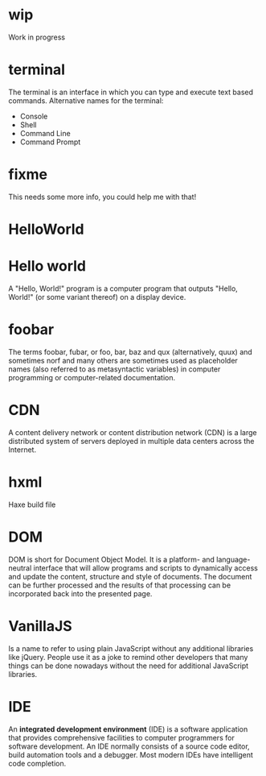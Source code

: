 # wip
Work in progress

# terminal
The terminal is an interface in which you can type and execute text based commands.
Alternative names for the terminal:  
* Console
* Shell
* Command Line
* Command Prompt

# fixme
This needs some more info, you could help me with that!

# HelloWorld
# Hello world
A "Hello, World!" program is a computer program that outputs "Hello, World!" (or some variant thereof) on a display device.

# foobar
The terms foobar, fubar, or foo, bar, baz and qux (alternatively, quux) and sometimes norf and many others are sometimes used as placeholder names (also referred to as metasyntactic variables) in computer programming or computer-related documentation.

# CDN
A content delivery network or content distribution network (CDN) is a large distributed system of servers deployed in multiple data centers across the Internet.

# hxml
Haxe build file

# DOM
DOM is short for Document Object Model.
It is a platform- and language-neutral interface that will allow programs and scripts to dynamically access and update the content, structure and style of documents. The document can be further processed and the results of that processing can be incorporated back into the presented page. 

# VanillaJS 
Is a name to refer to using plain JavaScript without any additional libraries like jQuery. People use it as a joke to remind other developers that many things can be done nowadays without the need for additional JavaScript libraries.

# IDE

An **integrated development environment** (IDE) is a software application that provides comprehensive facilities to computer programmers for software development. An IDE normally consists of a source code editor, build automation tools and a debugger. Most modern IDEs have intelligent code completion.